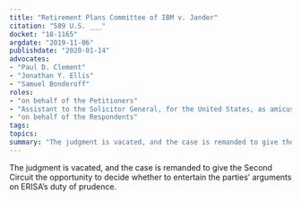 ```yaml
---
title: "Retirement Plans Committee of IBM v. Jander"
citation: "589 U.S. ___"
docket: "18-1165"
argdate: "2019-11-06"
publishdate: "2020-01-14"
advocates:
- "Paul D. Clement"
- "Jonathan Y. Ellis"
- "Samuel Bonderoff"
roles:
- "on behalf of the Petitioners"
- "Assistant to the Solicitor General, for the United States, as amicus curiae, supporting neither party"
- "on behalf of the Respondents"
tags:
topics:
summary: "The judgment is vacated, and the case is remanded to give the Second Circuit the opportunity to decide whether to entertain the parties’ arguments on ERISA’s duty of prudence."
---
```

The judgment is vacated, and the case is remanded to give the Second Circuit the opportunity to decide whether to entertain the parties’ arguments on ERISA’s duty of prudence.
